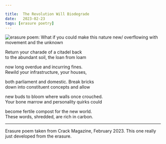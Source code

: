 ```yaml
---

title:  The Revolution Will Biodegrade
date:   2023-02-23
tags: [erasure poetry]
---
```


<img src="https://www.davidralphlewis.co.uk/assets/images/articles/2023/rewild.jpeg" alt="erasure poem: What if you could make this nature new/ overflowing with movement and the unknown" title="I don't make erasure poetry any more, I rewild newspapers" class="responsive"><br>

Return your charade of a citadel back    
to the abundant soil, the loan from loam   

now long overdue and incurring fines.    
Rewild your infrastructure, your houses,  

both parliament and domestic. Break bricks   
down into constituent concepts and allow   

new buds to bloom where walls once crouched.   
Your bone marrow and personality quirks could  

become fertile compost for the new world.   
These words, shredded, are rich in carbon.  

***

Erasure poem taken from Crack Magazine, February 2023. This one really just developed from the erasure. 
